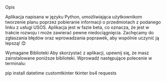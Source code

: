 Opis

Aplikacja napisana w języku Python, umożliwiająca użytkownikom tworzenie planu poprzez pobieranie informacji o przedmiotach z podanego linku z usługi USOS. Aplikacja jest w fazie beta, co oznacza, że jest w trakcie rozwoju i może zawierać pewne niedociągnięcia. Zachęcamy do zgłaszania błędów oraz wprowadzania poprawek, aby wspólnie uczynić ją lepszą! 😊

Wymagane Biblioteki
Aby skorzystać z aplikacji, upewnij się, że masz zainstalowane poniższe biblioteki. Wprowadź następujące polecenie w terminalu:

pip install datetime customtkinter tkinter bs4 requests
